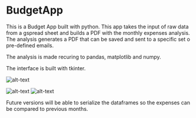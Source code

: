 # BudgetApp

This is a Budget App built with python. This app takes the input of raw data from a gspread sheet and builds a PDF with the monthly expenses analysis.
The analysis generates a PDF that can be saved and sent to a specific set o pre-defined emails.

The analysis is made recuring to pandas, matplotlib and numpy. 

The interface is built with tkinter.

![alt-text](budgetapp.PNG "Application preview")

![alt-text](pdfPage1.PNG "Analysis1")
![alt-text](pdfPage2.PNG "Analysis2")

Future versions will be able to serialize the dataframes so the expenses can be compared to previous months.
